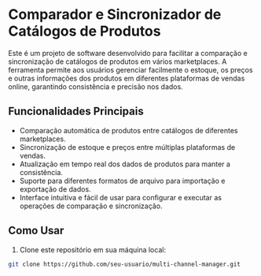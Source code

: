 # Comparador e Sincronizador de Catálogos de Produtos

Este é um projeto de software desenvolvido para facilitar a comparação e sincronização de catálogos de produtos em vários marketplaces. A ferramenta permite aos usuários gerenciar facilmente o estoque, os preços e outras informações dos produtos em diferentes plataformas de vendas online, garantindo consistência e precisão nos dados.

## Funcionalidades Principais

- Comparação automática de produtos entre catálogos de diferentes marketplaces.
- Sincronização de estoque e preços entre múltiplas plataformas de vendas.
- Atualização em tempo real dos dados de produtos para manter a consistência.
- Suporte para diferentes formatos de arquivo para importação e exportação de dados.
- Interface intuitiva e fácil de usar para configurar e executar as operações de comparação e sincronização.

## Como Usar

1. Clone este repositório em sua máquina local:

```bash
git clone https://github.com/seu-usuario/multi-channel-manager.git
